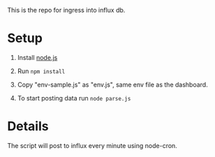 
This is the repo for ingress into influx db.

# Setup

1. Install [node.js](https://nodejs.org/en/)

2. Run `npm install`

3. Copy "env-sample.js" as "env.js", same env file as the dashboard.

4. To start posting data run `node parse.js`


# Details

The script will post to influx every minute using node-cron.